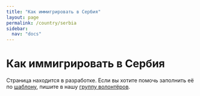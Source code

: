 ```yaml
---
title: "Как иммигрировать в Сербия"
layout: page
permalink: /country/serbia
sidebar:
  nav: "docs"
---
```


# Как иммигрировать в Сербия

Страница находится в разработке. Если вы хотите помочь заполнить её по [шаблону](/template), пишите в нашу [группу волонтёров](https://t.me/+FHi3FnJaoWJkMDAx).
